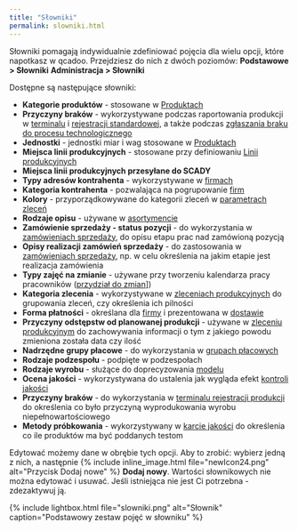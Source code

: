 ```yaml
---
title: "Słowniki"
permalink: slowniki.html
---
```

Słowniki pomagają indywidualnie zdefiniować pojęcia dla wielu opcji, które napotkasz w qcadoo. Przejdziesz do nich z dwóch poziomów:
**Podstawowe > Słowniki**
**Administracja > Słowniki**

Dostępne są następujące słowniki:

- **Kategorie produktów** - stosowane w [Produktach](/produkty)
- **Przyczyny braków** - wykorzystywane podczas raportowania produkcji w [terminalu](/terminal) i [rejestracji standardowej](/rejestracja-produkcji), a także podczas [zgłaszania braku do procesu technologicznego](/procesy-technologiczne-zlecenia.html#zgłoszenie-braku-do-procesu)
- **Jednostki** - jednostki miar i wag stosowane w [Produktach](/produkty)
- **Miejsca linii produkcyjnych** - stosowane przy definiowaniu [Linii produkcyjnych](/linie-produkcyjne)
- **Miejsca linii produkcyjnych przesyłane do SCADY**
- **Typy adresów kontrahenta** - wykorzystywane w [firmach](/firmy)
- **Kategoria kontrahenta** - pozwalająca na pogrupowanie [firm](/firmy)
- **Kolory** - przyporządkowywane do kategorii zleceń w [parametrach zleceń](/parametry-zlecen.html#kategorie-zleceń)
- **Rodzaje opisu** - używane w [asortymencie](/asortymenty)
- **Zamówienie sprzedaży - status pozycji** - do wykorzystania w [zamówieniach sprzedaży](/zlecenia-nadrzedne), do opisu etapu prac nad zamówioną pozycją
- **Opisy realizacji zamówień sprzedaży** - do zastosowania w [zamówieniach sprzedaży](/zlecenia-nadrzedne), np. w celu określenia na jakim etapie jest realizacja zamówienia
- **Typy zajęć na zmianie** - używane przy tworzeniu kalendarza pracy pracowników ([przydział do zmian](/przydzial-do-zmian)])
- **Kategoria zlecenia** - wykorzystywane w [zleceniach produkcyjnych](/zlecenia-produkcyjne) do grupowania zleceń, czy określenia ich pilności
- **Forma płatności** - określana dla [firmy](/firmy) i prezentowana w [dostawie](/dostawy)
- **Przyczyny odstępstw od planowanej produkcji** - używane w [zleceniu produkcyjnym](/zlecenia-produkcyjne) do zachowywania informacji o tym z jakiego powodu zmieniona została data czy ilość 
- **Nadrzędne grupy płacowe** - do wykorzystania w [grupach płacowych](/grupy-placowe)
- **Rodzaje podzespołu** - podpięte w podzespołach
- **Rodzaje wyrobu** - służące do doprecyzowania [modelu](/modele)
- **Ocena jakości** - wykorzystywana do ustalenia jak wygląda efekt [kontroli jakości](/kontrola-jakosci)
- **Przyczyny braków** - do wykorzystania w [terminalu rejestracji produkcji](/terminal) do określenia co było przyczyną wyprodukowania wyrobu niepełnowartościowego 
- **Metody próbkowania** - wykorzystywany w [karcie jakości](/karty-jakosci) do określenia co ile produktów ma być poddanych testom


Edytować możemy dane w obrębie tych opcji. Aby to zrobić: wybierz jedną z nich, a następnie {% include inline_image.html file="newIcon24.png" alt="Przycisk Dodaj nowe" %} **Dodaj nowy**. Wartości słownikowych nie można edytować i usuwać. Jeśli istniejąca nie jest Ci potrzebna - zdezaktywuj ją.

{% include lightbox.html file="slowniki.png" alt="Słownik" caption="Podstawowy zestaw pojęć w słowniku" %}  